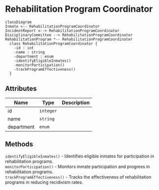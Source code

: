 # Rehabilitation Program Coordinator

``` mermaid
classDiagram
Inmate <-- RehabilitationProgramCoordinator
IncidentReport o--> RehabilitationProgramCoordinator
DisciplinaryCommittee --> RehabilitationProgramCoordinator
RehabilitationProgram *-- RehabilitationProgramCoordinator
  class RehabilitationProgramCoordinator {
    -id : int
    -name : string
    -department : enum
    -identifyEligibleInmates()
    -monitorParticipation()
    -trackProgramEffectiveness()
  }
```

## Attributes

| Name                  | Type      | Description   |
| -                     | -         | -             |
| id                    | `integer` |               |
| name                  | `string`  |               |
| department            | `enum`    |               |

## Methods
`identifyEligibleInmates()` - Identifies eligible inmates for participation in rehabilitation programs.<br/>
`monitorParticipation()` - Monitors inmate participation and progress in rehabilitation programs.<br/>
`trackProgramEffectiveness()` - Tracks the effectiveness of rehabilitation programs in reducing recidivism rates.
